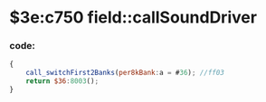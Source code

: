﻿
# $3e:c750 field::callSoundDriver


### code:
```js
{
	call_switchFirst2Banks(per8kBank:a = #36); //ff03
	return $36:8003();
}
```




